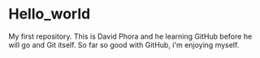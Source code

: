 # Hello_world
My first repository.
This is David Phora and he learning GitHub before he will go and Git itself.
So far so good with GitHub, i'm enjoying myself.
